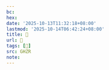 ```yaml
---
bc:
hex:
date: '2025-10-13T11:32:18+08:00'
lastmod: '2025-10-14T06:42:24+08:00'
title: 󰬜
url: 󰬜
tags: [𣤖]
src: GHZR
note:
---
```

